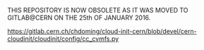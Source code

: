 THIS REPOSITORY IS NOW OBSOLETE AS IT WAS MOVED TO GITLAB@CERN ON THE 25th OF JANUARY 2016.

https://gitlab.cern.ch/chdoming/cloud-init-cern/blob/devel/cern-cloudinit/cloudinit/config/cc_cvmfs.py
